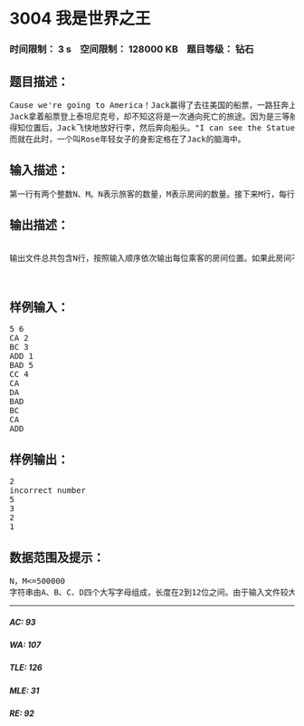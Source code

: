 # 3004 我是世界之王   
### 时间限制： 3 s&nbsp;&nbsp;&nbsp;&nbsp;空间限制： 128000 KB&nbsp;&nbsp;&nbsp;&nbsp;题目等级： 钻石  
## 题目描述：  

<pre>
Cause we're going to America！Jack赢得了去往美国的船票，一路狂奔上船。这里是泰坦尼克号，空前奢华、永不沉没的泰坦尼克号。1912年4月10日，这艘曾是人类史上建造过的最大最豪华的的两万吨巨轮开始了她的处女航。目的地：美国。270米的庞大身躯在无际的海洋上驰骋，她是当之无愧的时代的骄子。
Jack拿着船票登上泰坦尼克号，却不知这将是一次通向死亡的旅途。因为是三等舱，船票上只标注了房间的英文编号，却没有标注具体位置。同Jack一块的其他三等舱旅客也不知所措。索性船员意识到了这点，将房间编号及其对应的位置张贴了出来。房间的引文编号仅由A、B、C、D四个字母组成，长度从2个到12个字母不等。Jack和其他乘客都想快点知道自己的房间在什么地方。
得知位置后，Jack飞快地放好行李，然后奔向船头。"I can see the Statue of Liberty already（自由女神像）."Jack已经按耐不出自己的心情，仿佛美国就在前方。他爬上桅杆，眺望着远方，"I'm the king of the world! I'm the king of the world!"
而就在此时，一个叫Rose年轻女子的身影定格在了Jack的脑海中。
</pre>
  
  
## 输入描述：  

<pre>
第一行有两个整数N、M。N表示旅客的数量，M表示房间的数量。接下来M行，每行为一个字符串和一个整数，分别表示房间的英文编号和房间的具体位置。在接下来N行每行有一个字符串，表示这N位乘客的房间的英文编号。数据保证编号仅由A、B、C、D四个大写字母组成。
</pre>
  
  
## 输出描述：  

<pre>

输出文件总共包含N行，按照输入顺序依次输出每位乘客的房间位置。如果此房间不存在，则输出incorrect number。

 
</pre>
  
  
## 样例输入：  

<pre>
5 6
CA 2
BC 3
ADD 1
BAD 5
CC 4
CA
DA
BAD
BC
CA
ADD
</pre>
  
  
## 样例输出：  

<pre>
2
incorrect number
5
3
2
1
</pre>
  
  
## 数据范围及提示：  

<pre>
N，M<=500000
字符串由A、B、C、D四个大写字母组成，长度在2到12位之间。由于输入文件较大，建议使用scanf输入。
</pre>
  
  
***  

##### AC: 93  
##### WA: 107  
##### TLE: 126  
##### MLE: 31  
##### RE: 92  
